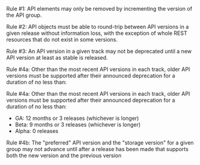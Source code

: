 Rule #1: API elements may only be removed by incrementing the version of the API group.

Rule #2: API objects must be able to round-trip between API versions in a given release without information loss, with the exception of whole REST resources that do not exist in some versions.

Rule #3: An API version in a given track may not be deprecated until a new API version at least as stable is released.

Rule #4a: Other than the most recent API versions in each track, older API versions must be supported after their announced deprecation for a duration of no less than:

Rule #4a: Other than the most recent API versions in each track, older API versions must be supported after their announced deprecation for a duration of no less than:
- GA: 12 months or 3 releases (whichever is longer)
- Beta: 9 months or 3 releases (whichever is longer)
- Alpha: 0 releases

Rule #4b: The "preferred" API version and the "storage version" for a given group may not advance until after a release has been made that supports both the new version and the previous version


